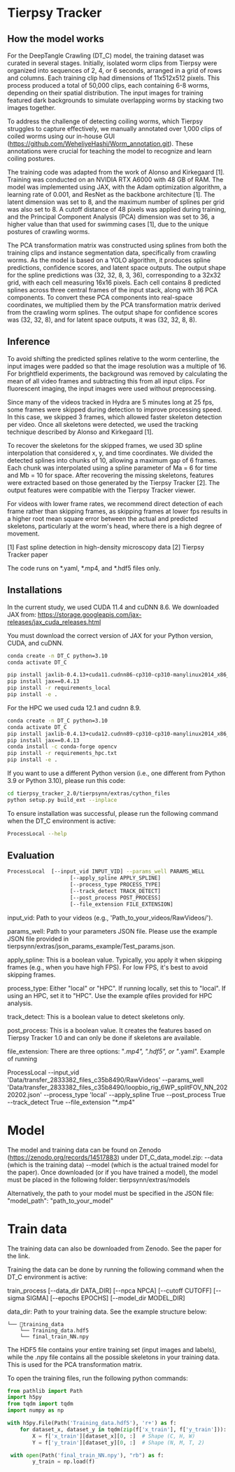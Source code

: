 # Tierpsy Tracker 

## How the model works

For the DeepTangle Crawling (DT_C) model, the training dataset was curated in several stages. Initially, isolated worm clips from Tierpsy were organized into sequences of 2, 4, or 6 seconds, arranged in a grid of rows and columns. Each training clip had dimensions of 11x512x512 pixels. This process produced a total of 50,000 clips, each containing 6-8 worms, depending on their spatial distribution. The input images for training featured dark backgrounds to simulate overlapping worms by stacking two images together.

To address the challenge of detecting coiling worms, which Tierpsy struggles to capture effectively, we manually annotated over 1,000 clips of coiled worms using our in-house GUI (https://github.com/WeheliyeHashi/Worm_annotation.git). These annotations were crucial for teaching the model to recognize and learn coiling postures.

The training code was adapted from the work of Alonso and Kirkegaard [1]. Training was conducted on an NVIDIA RTX A6000 with 48 GB of RAM. The model was implemented using JAX, with the Adam optimization algorithm, a learning rate of 0.001, and ResNet as the backbone architecture [1]. The latent dimension was set to 8, and the maximum number of splines per grid was also set to 8. A cutoff distance of 48 pixels was applied during training, and the Principal Component Analysis (PCA) dimension was set to 36, a higher value than that used for swimming cases [1], due to the unique postures of crawling worms.

The PCA transformation matrix was constructed using splines from both the training clips and instance segmentation data, specifically from crawling worms. As the model is based on a YOLO algorithm, it produces spline predictions, confidence scores, and latent space outputs. The output shape for the spline predictions was (32, 32, 8, 3, 36), corresponding to a 32x32 grid, with each cell measuring 16x16 pixels. Each cell contains 8 predicted splines across three central frames of the input stack, along with 36 PCA components. To convert these PCA components into real-space coordinates, we multiplied them by the PCA transformation matrix derived from the crawling worm splines. The output shape for confidence scores was (32, 32, 8), and for latent space outputs, it was (32, 32, 8, 8).

## Inference 

To avoid shifting the predicted splines relative to the worm centerline, the input images were padded so that the image resolution was a multiple of 16. For brightfield experiments, the background was removed by calculating the mean of all video frames and subtracting this from all input clips. For fluorescent imaging, the input images were used without preprocessing.

Since many of the videos tracked in Hydra are 5 minutes long at 25 fps, some frames were skipped during detection to improve processing speed. In this case, we skipped 3 frames, which allowed faster skeleton detection per video. Once all skeletons were detected, we used the tracking technique described by Alonso and Kirkegaard [1].

To recover the skeletons for the skipped frames, we used 3D spline interpolation that considered x, y, and time coordinates. We divided the detected splines into chunks of 10, allowing a maximum gap of 6 frames. Each chunk was interpolated using a spline parameter of Ma = 6 for time and Mb = 10 for space. After recovering the missing skeletons, features were extracted based on those generated by the Tierpsy Tracker [2]. The output features were compatible with the Tierpsy Tracker viewer.

For videos with lower frame rates, we recommend direct detection of each frame rather than skipping frames, as skipping frames at lower fps results in a higher root mean square error between the actual and predicted skeletons, particularly at the worm's head, where there is a high degree of movement.

[1] Fast spline detection in high-density microscopy data
[2] Tierpsy Tracker paper

The code runs on *.yaml, *.mp4, and *.hdf5 files only.

## Installations 

In the current study, we used CUDA 11.4 and cuDNN 8.6. We downloaded JAX from:
https://storage.googleapis.com/jax-releases/jax_cuda_releases.html

You must download the correct version of JAX for your Python version, CUDA, and cuDNN.

```bash
conda create -n DT_C python=3.10
conda activate DT_C
```
```bash
pip install jaxlib-0.4.13+cuda11.cudnn86-cp310-cp310-manylinux2014_x86_64.whl
pip install jax==0.4.13
pip install -r requirements_local
pip install -e .
```

For the HPC we used cuda 12.1 and cudnn 8.9.  
```bash
conda create -n DT_C python=3.10
conda activate DT_C
pip install jaxlib-0.4.13+cuda12.cudnn89-cp310-cp310-manylinux2014_x86_64.whl
pip install jax==0.4.13
conda install -c conda-forge opencv
pip install -r requirements_hpc.txt
pip install -e .
```


If you want to use a different Python version (i.e., one different from Python 3.9 or Python 3.10), please run this code:


```bash
cd tierpsy_tracker_2.0/tierpsynn/extras/cython_files
python setup.py build_ext --inplace
```

To ensure installation was successful, please run the following command when the DT_C environment is active:

```bash
ProcessLocal --help
```


## Evaluation

```bash
ProcessLocal  [--input_vid INPUT_VID] --params_well PARAMS_WELL
                    [--apply_spline APPLY_SPLINE]
                    [--process_type PROCESS_TYPE]
                    [--track_detect TRACK_DETECT]
                    [--post_process POST_PROCESS]
                    [--file_extension FILE_EXTENSION]
```
input_vid: Path to your videos (e.g., 'Path_to_your_videos/RawVideos/').

params_well: Path to your parameters JSON file. Please use the example JSON file provided in tierpsynn/extras/json_params_example/Test_params.json.

apply_spline: This is a boolean value. Typically, you apply it when skipping frames (e.g., when you have high FPS). For low FPS, it's best to avoid skipping frames.

process_type: Either "local" or "HPC". If running locally, set this to "local". If using an HPC, set it to "HPC". Use the example qfiles provided for HPC analysis.

track_detect: This is a boolean value to detect skeletons only.

post_process: This is a boolean value. It creates the features based on Tierpsy Tracker 1.0 and can only be done if skeletons are available.

file_extension: There are three options: "*.mp4", ".hdf5", or "*.yaml".
Example of running


ProcessLocal --input_vid 'Data/transfer_2833382_files_c35b8490/RawVideos' --params_well 'Data/transfer_2833382_files_c35b8490/loopbio_rig_6WP_splitFOV_NN_20220202.json' --process_type 'local' --apply_spline True  --post_process True --track_detect True --file_extension "*.mp4"


# Model
The model and training data can be found on Zenodo (https://zenodo.org/records/14517883) under DT_C_data_model.zip: --data (which is the training data) --model (which is the actual trained model for the paper). Once downloaded (or if you have trained a model), the model must be placed in the following folder:
tierpsynn/extras/models

Alternatively, the path to your model must be specified in the JSON file:
"model_path": "path_to_your_model"


# Train data 

The training data can also be downloaded from Zenodo. See the paper for the link.

Training the data can be done by running the following command when the DT_C environment is active:

train_process [--data_dir DATA_DIR] [--npca NPCA] [--cutoff CUTOFF] [--sigma SIGMA] [--epochs EPOCHS] [--model_dir MODEL_DIR]

data_dir: Path to your training data. See the example structure below:

```
└── 📁training_data
    └── Training_data.hdf5
    └── final_train_NN.npy
```

The HDF5 file contains your entire training set (input images and labels), while the .npy file contains all the possible skeletons in your training data. This is used for the PCA transformation matrix.


To open the training files, run the following python commands:
```python
from pathlib import Path
import h5py
from tqdm import tqdm
import numpy as np

with h5py.File(Path('Training_data.hdf5'), 'r+') as f:
    for dataset_x, dataset_y in tqdm(zip(f['x_train'], f['y_train'])):
        X = f['x_train'][dataset_x][0, :]  # Shape (C, H, W)
        Y = f['y_train'][dataset_y][0, :]  # Shape (N, M, T, 2)

 with open(Path('final_train_NN.npy'), "rb") as f:
        y_train = np.load(f)
```

